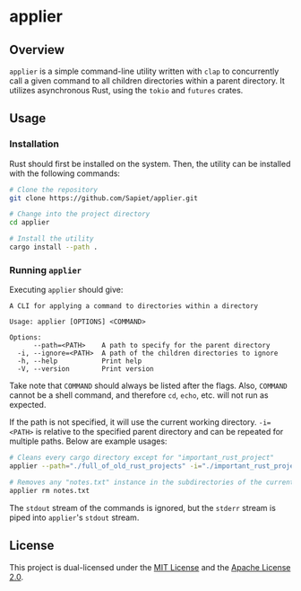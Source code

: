 # applier

## Overview

`applier` is a simple command-line utility written with `clap` to concurrently call a given command to all children directories within a parent directory. It utilizes asynchronous Rust, using the `tokio` and `futures` crates.

## Usage

### Installation

Rust should first be installed on the system. Then, the utility can be installed with the following commands:

```bash
# Clone the repository
git clone https://github.com/Sapiet/applier.git

# Change into the project directory
cd applier

# Install the utility
cargo install --path .
```

### Running `applier`

Executing `applier` should give:

```
A CLI for applying a command to directories within a directory

Usage: applier [OPTIONS] <COMMAND>

Options:
      --path=<PATH>    A path to specify for the parent directory
  -i, --ignore=<PATH>  A path of the children directories to ignore
  -h, --help           Print help
  -V, --version        Print version
```

Take note that `COMMAND` should always be listed after the flags. Also, `COMMAND` cannot be a shell command, and therefore `cd`, `echo`, etc. will not run as expected.

If the path is not specified, it will use the current working directory. `-i=<PATH>` is relative to the specified parent directory and can be repeated for multiple paths. Below are example usages:
```bash
# Cleans every cargo directory except for "important_rust_project"
applier --path="./full_of_old_rust_projects" -i="./important_rust_project" cargo clean

# Removes any "notes.txt" instance in the subdirectories of the current working directory
applier rm notes.txt
```

The `stdout` stream of the commands is ignored, but the `stderr` stream is piped into `applier`'s `stdout` stream.

## License

This project is dual-licensed under the [MIT License](LICENSE-MIT) and the [Apache License 2.0](LICENSE-APACHE).
